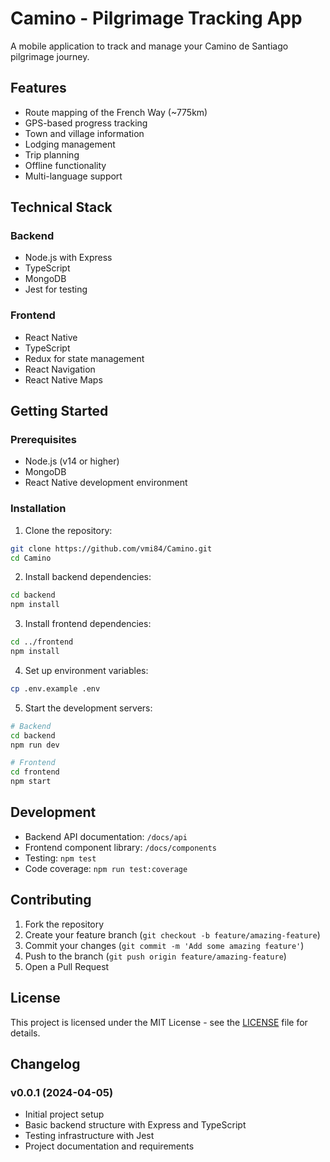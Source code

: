 # Camino - Pilgrimage Tracking App

A mobile application to track and manage your Camino de Santiago pilgrimage journey.

## Features

- Route mapping of the French Way (~775km)
- GPS-based progress tracking
- Town and village information
- Lodging management
- Trip planning
- Offline functionality
- Multi-language support

## Technical Stack

### Backend
- Node.js with Express
- TypeScript
- MongoDB
- Jest for testing

### Frontend
- React Native
- TypeScript
- Redux for state management
- React Navigation
- React Native Maps

## Getting Started

### Prerequisites
- Node.js (v14 or higher)
- MongoDB
- React Native development environment

### Installation

1. Clone the repository:
```bash
git clone https://github.com/vmi84/Camino.git
cd Camino
```

2. Install backend dependencies:
```bash
cd backend
npm install
```

3. Install frontend dependencies:
```bash
cd ../frontend
npm install
```

4. Set up environment variables:
```bash
cp .env.example .env
```

5. Start the development servers:
```bash
# Backend
cd backend
npm run dev

# Frontend
cd frontend
npm start
```

## Development

- Backend API documentation: `/docs/api`
- Frontend component library: `/docs/components`
- Testing: `npm test`
- Code coverage: `npm run test:coverage`

## Contributing

1. Fork the repository
2. Create your feature branch (`git checkout -b feature/amazing-feature`)
3. Commit your changes (`git commit -m 'Add some amazing feature'`)
4. Push to the branch (`git push origin feature/amazing-feature`)
5. Open a Pull Request

## License

This project is licensed under the MIT License - see the [LICENSE](LICENSE) file for details.

## Changelog

### v0.0.1 (2024-04-05)
- Initial project setup
- Basic backend structure with Express and TypeScript
- Testing infrastructure with Jest
- Project documentation and requirements
